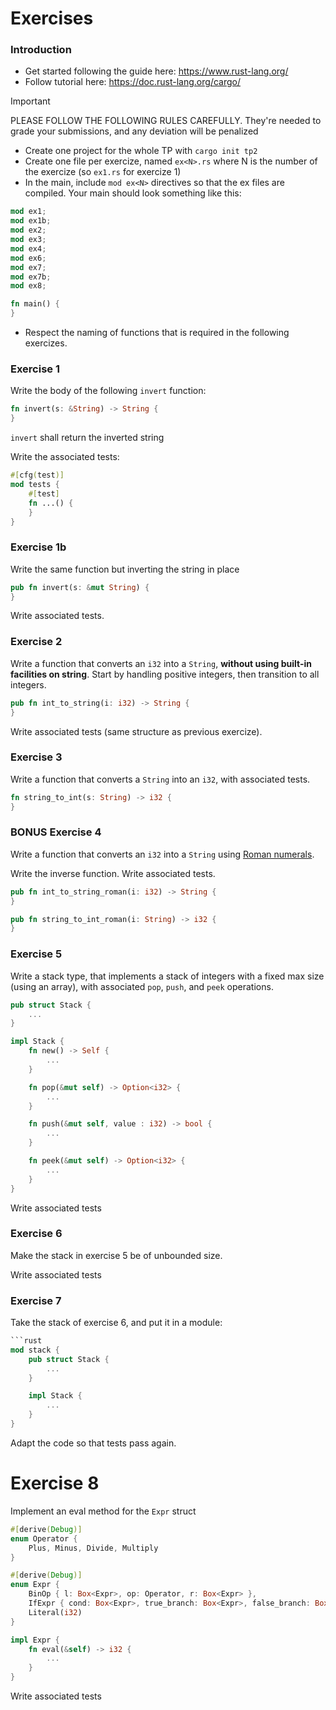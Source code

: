 Exercises
=========

### Introduction

* Get started following the guide here: https://www.rust-lang.org/
* Follow tutorial here: https://doc.rust-lang.org/cargo/

> [!IMPORTANT]
>
> PLEASE FOLLOW THE FOLLOWING RULES CAREFULLY. They're needed to grade your
> submissions, and any deviation will be penalized

* Create one project for the whole TP with `cargo init tp2`
* Create one file per exercize, named `ex<N>.rs` where N is the number of the
  exercize (so `ex1.rs` for exercize 1)
* In the main, include `mod ex<N>` directives so that the ex files are
  compiled. Your main should look something like this:

```rust
mod ex1;
mod ex1b;
mod ex2;
mod ex3;
mod ex4;
mod ex6;
mod ex7;
mod ex7b;
mod ex8;

fn main() {
}
```

* Respect the naming of functions that is required in the following exercizes.

### Exercise 1

Write the body of the following `invert` function:

```rust
fn invert(s: &String) -> String {
}
```

`invert` shall return the inverted string

Write the associated tests:

```rust
#[cfg(test)]
mod tests {
    #[test]
    fn ...() {
    }
}
```

### Exercise 1b

Write the same function but inverting the string in place

```rust
pub fn invert(s: &mut String) {
}
```

Write associated tests.

### Exercise 2

Write a function that converts an `i32` into a `String`, **without using
built-in facilities on string**. Start by handling positive integers, then
transition to all integers.

```rust
pub fn int_to_string(i: i32) -> String {
}
```

Write associated tests (same structure as previous exercize).

### Exercise 3

Write a function that converts a `String` into an `i32`, with associated
tests.

```rust
fn string_to_int(s: String) -> i32 {
}
```

### BONUS Exercise 4

Write a function that converts an `i32` into a `String` using
[Roman numerals](https://en.wikipedia.org/wiki/Roman_numerals).

Write the inverse function. Write associated tests.

```rust
pub fn int_to_string_roman(i: i32) -> String {
}

pub fn string_to_int_roman(i: String) -> i32 {
}
```

### Exercise 5

Write a stack type, that implements a stack of integers with a fixed max size
(using an array), with associated `pop`, `push`, and `peek` operations.

```rust
pub struct Stack {
    ...
}

impl Stack {
    fn new() -> Self {
        ...
    }

    fn pop(&mut self) -> Option<i32> {
        ...
    }

    fn push(&mut self, value : i32) -> bool {
        ...
    }

    fn peek(&mut self) -> Option<i32> {
        ...
    }
}
```

Write associated tests

### Exercise 6

Make the stack in exercise 5 be of unbounded size.

Write associated tests

### Exercise 7

Take the stack of exercise 6, and put it in a module:

```rust
```rust
mod stack {
    pub struct Stack {
        ...
    }

    impl Stack {
        ...
    }
}
```

Adapt the code so that tests pass again.

# Exercise 8

Implement an eval method for the `Expr` struct

```rust
#[derive(Debug)]
enum Operator {
    Plus, Minus, Divide, Multiply
}

#[derive(Debug)]
enum Expr {
    BinOp { l: Box<Expr>, op: Operator, r: Box<Expr> },
    IfExpr { cond: Box<Expr>, true_branch: Box<Expr>, false_branch: Box<Expr> },
    Literal(i32)
}

impl Expr {
    fn eval(&self) -> i32 {
        ...
    }
}
```

Write associated tests
